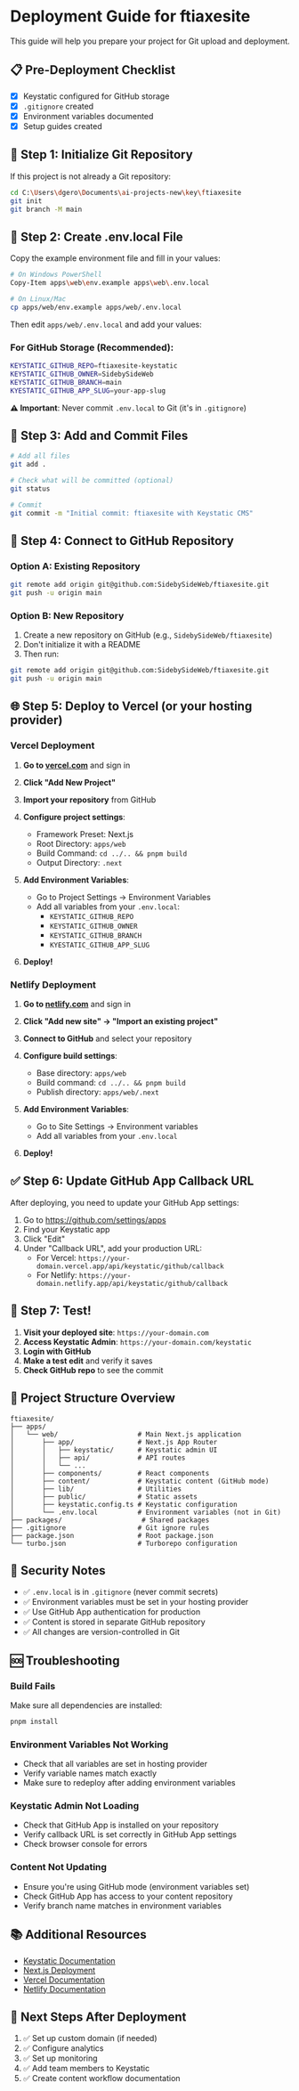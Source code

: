 # Deployment Guide for ftiaxesite

This guide will help you prepare your project for Git upload and deployment.

## 📋 Pre-Deployment Checklist

- [x] Keystatic configured for GitHub storage
- [x] `.gitignore` created
- [x] Environment variables documented
- [x] Setup guides created

## 🚀 Step 1: Initialize Git Repository

If this project is not already a Git repository:

```bash
cd C:\Users\dgero\Documents\ai-projects-new\key\ftiaxesite
git init
git branch -M main
```

## 📝 Step 2: Create .env.local File

Copy the example environment file and fill in your values:

```bash
# On Windows PowerShell
Copy-Item apps\web\env.example apps\web\.env.local

# On Linux/Mac
cp apps/web/env.example apps/web/.env.local
```

Then edit `apps/web/.env.local` and add your values:

### For GitHub Storage (Recommended):

```bash
KEYSTATIC_GITHUB_REPO=ftiaxesite-keystatic
KEYSTATIC_GITHUB_OWNER=SidebySideWeb
KEYSTATIC_GITHUB_BRANCH=main
KYESTATIC_GITHUB_APP_SLUG=your-app-slug
```

**⚠️ Important**: Never commit `.env.local` to Git (it's in `.gitignore`)

## 🔧 Step 3: Add and Commit Files

```bash
# Add all files
git add .

# Check what will be committed (optional)
git status

# Commit
git commit -m "Initial commit: ftiaxesite with Keystatic CMS"
```

## 🔗 Step 4: Connect to GitHub Repository

### Option A: Existing Repository

```bash
git remote add origin git@github.com:SidebySideWeb/ftiaxesite.git
git push -u origin main
```

### Option B: New Repository

1. Create a new repository on GitHub (e.g., `SidebySideWeb/ftiaxesite`)
2. Don't initialize it with a README
3. Then run:

```bash
git remote add origin git@github.com:SidebySideWeb/ftiaxesite.git
git push -u origin main
```

## 🌐 Step 5: Deploy to Vercel (or your hosting provider)

### Vercel Deployment

1. **Go to [vercel.com](https://vercel.com)** and sign in
2. **Click "Add New Project"**
3. **Import your repository** from GitHub
4. **Configure project settings**:
   - Framework Preset: Next.js
   - Root Directory: `apps/web`
   - Build Command: `cd ../.. && pnpm build`
   - Output Directory: `.next`

5. **Add Environment Variables**:
   - Go to Project Settings → Environment Variables
   - Add all variables from your `.env.local`:
     - `KEYSTATIC_GITHUB_REPO`
     - `KEYSTATIC_GITHUB_OWNER`
     - `KEYSTATIC_GITHUB_BRANCH`
     - `KYESTATIC_GITHUB_APP_SLUG`

6. **Deploy!**

### Netlify Deployment

1. **Go to [netlify.com](https://netlify.com)** and sign in
2. **Click "Add new site" → "Import an existing project"**
3. **Connect to GitHub** and select your repository
4. **Configure build settings**:
   - Base directory: `apps/web`
   - Build command: `cd ../.. && pnpm build`
   - Publish directory: `apps/web/.next`

5. **Add Environment Variables**:
   - Go to Site Settings → Environment variables
   - Add all variables from your `.env.local`

6. **Deploy!**

## ✅ Step 6: Update GitHub App Callback URL

After deploying, you need to update your GitHub App settings:

1. Go to https://github.com/settings/apps
2. Find your Keystatic app
3. Click "Edit"
4. Under "Callback URL", add your production URL:
   - For Vercel: `https://your-domain.vercel.app/api/keystatic/github/callback`
   - For Netlify: `https://your-domain.netlify.app/api/keystatic/github/callback`

## 🎉 Step 7: Test!

1. **Visit your deployed site**: `https://your-domain.com`
2. **Access Keystatic Admin**: `https://your-domain.com/keystatic`
3. **Login with GitHub**
4. **Make a test edit** and verify it saves
5. **Check GitHub repo** to see the commit

## 📂 Project Structure Overview

```
ftiaxesite/
├── apps/
│   └── web/                    # Main Next.js application
│       ├── app/                # Next.js App Router
│       │   ├── keystatic/      # Keystatic admin UI
│       │   ├── api/            # API routes
│       │   └── ...
│       ├── components/         # React components
│       ├── content/            # Keystatic content (GitHub mode)
│       ├── lib/                # Utilities
│       ├── public/             # Static assets
│       ├── keystatic.config.ts # Keystatic configuration
│       └── .env.local          # Environment variables (not in Git)
├── packages/                    # Shared packages
├── .gitignore                  # Git ignore rules
├── package.json                # Root package.json
└── turbo.json                  # Turborepo configuration
```

## 🔐 Security Notes

- ✅ `.env.local` is in `.gitignore` (never commit secrets)
- ✅ Environment variables must be set in your hosting provider
- ✅ Use GitHub App authentication for production
- ✅ Content is stored in separate GitHub repository
- ✅ All changes are version-controlled in Git

## 🆘 Troubleshooting

### Build Fails

Make sure all dependencies are installed:
```bash
pnpm install
```

### Environment Variables Not Working

- Check that all variables are set in hosting provider
- Verify variable names match exactly
- Make sure to redeploy after adding environment variables

### Keystatic Admin Not Loading

- Check that GitHub App is installed on your repository
- Verify callback URL is set correctly in GitHub App settings
- Check browser console for errors

### Content Not Updating

- Ensure you're using GitHub mode (environment variables set)
- Check GitHub App has access to your content repository
- Verify branch name matches in environment variables

## 📚 Additional Resources

- [Keystatic Documentation](https://keystatic.com/docs)
- [Next.js Deployment](https://nextjs.org/docs/deployment)
- [Vercel Documentation](https://vercel.com/docs)
- [Netlify Documentation](https://docs.netlify.com)

## 🎯 Next Steps After Deployment

1. ✅ Set up custom domain (if needed)
2. ✅ Configure analytics
3. ✅ Set up monitoring
4. ✅ Add team members to Keystatic
5. ✅ Create content workflow documentation
